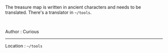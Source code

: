 The treasure map is written in ancient characters and needs to be translated. There's a translator in `~/tools`.

<br>

Author : Curious

---

Location : `~/tools`